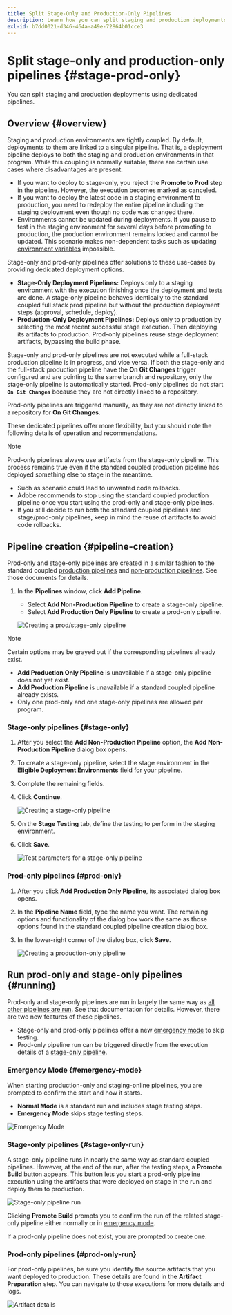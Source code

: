 ```yaml
---
title: Split Stage-Only and Production-Only Pipelines
description: Learn how you can split staging and production deployments using dedicated pipelines.
exl-id: b7dd0021-d346-464a-a49e-72864b01cce3
---
```

# Split stage-only and production-only pipelines {#stage-prod-only}

You can split staging and production deployments using dedicated pipelines.

## Overview {#overview}

Staging and production environments are tightly coupled. By default, deployments to them are linked to a singular pipeline. That is, a deployment pipeline deploys to both the staging and production environments in that program. While this coupling is normally suitable, there are certain use cases where disadvantages are present:

* If you want to deploy to stage-only, you reject the **Promote to Prod** step in the pipeline. However, the execution becomes marked as canceled.
* If you want to deploy the latest code in a staging environment to production, you need to redeploy the entire pipeline including the staging deployment even though no code was changed there.
* Environments cannot be updated during deployments. If you pause to test in the staging environment for several days before promoting to production, the production environment remains locked and cannot be updated. This scenario makes non-dependent tasks such as updating [environment variables](/help/getting-started/build-environment.md#environment-variables) impossible.

Stage-only and prod-only pipelines offer solutions to these use-cases by providing dedicated deployment options.

* **Stage-Only Deployment Pipelines:** Deploys only to a staging environment with the execution finishing once the deployment and tests are done. A stage-only pipeline behaves identically to the standard coupled full stack prod pipeline but without the production deployment steps (approval, schedule, deploy).
* **Production-Only Deployment Pipelines:** Deploys only to production by selecting the most recent successful stage execution. Then deploying its artifacts to production. Prod-only pipelines reuse stage deployment artifacts, bypassing the build phase.

Stage-only and prod-only pipelines are not executed while a full-stack production pipeline is in progress, and vice versa. If both the stage-only and the full-stack production pipeline have the **On Git Changes** trigger configured and are pointing to the same branch and repository, only the stage-only pipeline is automatically started. Prod-only pipelines do not start **`On Git Changes`** because they are not directly linked to a repository.

Prod-only pipelines are triggered manually, as they are not directly linked to a repository for **On Git Changes**.

These dedicated pipelines offer more flexibility, but you should note the following details of operation and recommendations.

>[!NOTE]
>
>Prod-only pipelines always use artifacts from the stage-only pipeline. This process remains true even if the standard coupled production pipeline has deployed something else to stage in the meantime.
>
>* Such as scenario could lead to unwanted code rollbacks.
>* Adobe recommends to stop using the standard coupled production pipeline once you start using the prod-only and stage-only pipelines.
>* If you still decide to run both the standard coupled pipelines and stage/prod-only pipelines, keep in mind the reuse of artifacts to avoid code rollbacks.

## Pipeline creation {#pipeline-creation}

Prod-only and stage-only pipelines are created in a similar fashion to the standard coupled [production pipelines](/help/using/production-pipelines.md) and [non-production pipelines](/help/using/non-production-pipelines.md). See those documents for details.

1. In the **Pipelines** window, click **Add Pipeline**.

   * Select **Add Non-Production Pipeline** to create a stage-only pipeline.
   * Select **Add Production Only Pipeline** to create a prod-only pipeline.

   ![Creating a prod/stage-only pipeline](/help/assets/configure-pipelines/prod-stage-pipelines.png)

>[!NOTE]
>
>Certain options may be grayed out if the corresponding pipelines already exist.
>
>* **Add Production Only Pipeline** is unavailable if a stage-only pipeline does not yet exist.
>* **Add Production Pipeline** is unavailable if a standard coupled pipeline already exists.
>* Only one prod-only and one stage-only pipelines are allowed per program.

### Stage-only pipelines {#stage-only}

1. After you select the **Add Non-Production Pipeline** option, the **Add Non-Production Pipeline** dialog box opens.
1. To create a stage-only pipeline, select the stage environment in the **Eligible Deployment Environments** field for your pipeline.
1. Complete the remaining fields.
1. Click **Continue**.

   ![Creating a stage-only pipeline](/help/assets/configure-pipelines/stage-only.png)

1. On the **Stage Testing** tab, define the testing to perform in the staging environment. 
1. Click **Save**.

   ![Test parameters for a stage-only pipeline](/help/assets/configure-pipelines/stage-only-test.png)

### Prod-only pipelines {#prod-only}

1. After you click **Add Production Only Pipeline**, its associated dialog box opens.
1. In the **Pipeline Name** field, type the name you want. The remaining options and functionality of the dialog box work the same as those options found in the standard coupled pipeline creation dialog box. 
1. In the lower-right corner of the dialog box, click **Save**.

   ![Creating a production-only pipeline](/help/assets/configure-pipelines/prod-only-pipeline.png)

## Run prod-only and stage-only pipelines {#running}

Prod-only and stage-only pipelines are run in largely the same way as [all other pipelines are run](/help/using/managing-pipelines.md#running-pipelines). See that documentation for details. However, there are two new features of these pipelines.

* Stage-only and prod-only pipelines offer a new [emergency mode](#emergency-mode) to skip testing.
* Prod-only pipeline run can be triggered directly from the execution details of a [stage-only pipeline](#stage-only-run).

### Emergency Mode {#emergency-mode}

When starting production-only and staging-online pipelines, you are prompted to confirm the start and how it starts.

* **Normal Mode** is a standard run and includes stage testing steps.
* **Emergency Mode** skips stage testing steps.

![Emergency Mode](/help/assets/configure-pipelines/emergency-mode.png)

### Stage-only pipelines {#stage-only-run}

A stage-only pipeline runs in nearly the same way as standard coupled pipelines. However, at the end of the run, after the testing steps, a **Promote Build** button appears. This button lets you start a prod-only pipeline execution using the artifacts that were deployed on stage in the run and deploy them to production.

![Stage-only pipeline run](/help/assets/configure-pipelines/stage-only-pipeline-run.png)

Clicking **Promote Build** prompts you to confirm the run of the related stage-only pipeline either normally or in [emergency mode](#emergency-mode).

If a prod-only pipeline does not exist, you are prompted to create one.

### Prod-only pipelines {#prod-only-run}

For prod-only pipelines, be sure you identify the source artifacts that you want deployed to production. These details are found in the **Artifact Preparation** step. You can navigate to those executions for more details and logs.

![Artifact details](/help/assets/configure-pipelines/prod-only-pipeline-run.png)


